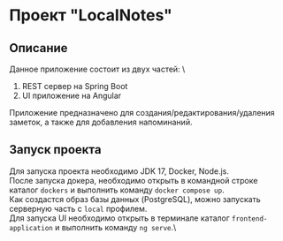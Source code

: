 # Проект "LocalNotes"


## Описание

Данное приложение состоит из двух частей: \
1. REST сервер на Spring Boot
2. UI приложение на Angular

Приложение предназначено для создания/редактирования/удаления заметок, а также для добавления напоминаний.

## Запуск проекта

Для запуска проекта необходимо JDK 17, Docker, Node.js.\
После запуска докера, необходимо открыть в командной строке каталог `dockers` и выполнить команду `docker compose up`.\
Как создастся образ базы данных (PostgreSQL), можно запускать серверную часть с `local` профилем.\
Для запуска UI необходимо открыть в терминале каталог `frontend-application` и выполнить команду `ng serve`.\